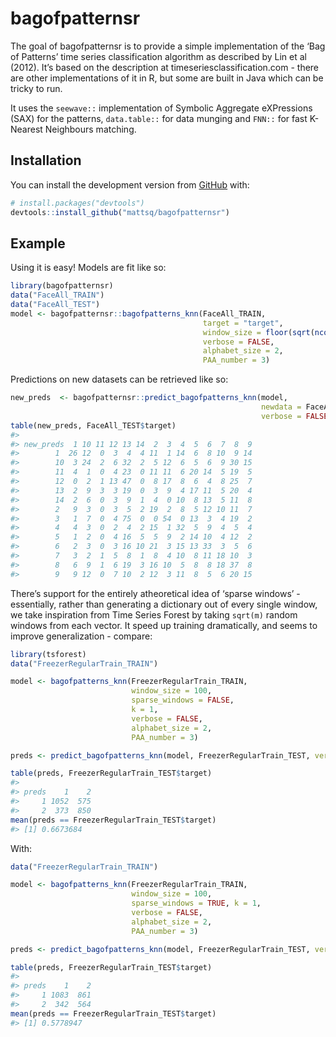 
<!-- README.md is generated from README.Rmd. Please edit that file -->

# bagofpatternsr

<!-- badges: start -->

<!-- badges: end -->

The goal of bagofpatternsr is to provide a simple implementation of the
‘Bag of Patterns’ time series classification algorithm as described by
Lin et al (2012). It’s based on the description at
timeseriesclassification.com - there are other implementations of it in
R, but some are built in Java which can be tricky to run.

It uses the `seewave::` implementation of Symbolic Aggregate eXPressions
(SAX) for the patterns, `data.table::` for data munging and `FNN::` for
fast K-Nearest Neighbours matching.

## Installation

You can install the development version from
[GitHub](https://github.com/) with:

``` r
# install.packages("devtools")
devtools::install_github("mattsq/bagofpatternsr")
```

## Example

Using it is easy\! Models are fit like so:

``` r
library(bagofpatternsr)
data("FaceAll_TRAIN")
data("FaceAll_TEST")
model <- bagofpatternsr::bagofpatterns_knn(FaceAll_TRAIN, 
                                           target = "target",
                                           window_size = floor(sqrt(ncol(FaceAll_TRAIN))),
                                           verbose = FALSE, 
                                           alphabet_size = 2, 
                                           PAA_number = 3)
```

Predictions on new datasets can be retrieved like so:

``` r
new_preds  <- bagofpatternsr::predict_bagofpatterns_knn(model, 
                                                        newdata = FaceAll_TEST,
                                                        verbose = FALSE)
table(new_preds, FaceAll_TEST$target)
#>          
#> new_preds  1 10 11 12 13 14  2  3  4  5  6  7  8  9
#>        1  26 12  0  3  4  4 11  1 14  6  8 10  9 14
#>        10  3 24  2  6 32  2  5 12  6  5  6  9 30 15
#>        11  4  1  0  4 23  0 11 11  6 20 14  5 19  5
#>        12  0  2  1 13 47  0  8 17  8  6  4  8 25  7
#>        13  2  9  3  3 19  0  3  9  4 17 11  5 20  4
#>        14  2  6  0  3  9  1  4  0 10  8 13  5 11  8
#>        2   9  3  0  3  5  2 19  2  8  5 12 10 11  7
#>        3   1  7  0  4 75  0  0 54  0 13  3  4 19  2
#>        4   4  3  0  2  4  2 15  1 32  5  9  4  5  4
#>        5   1  2  0  4 16  5  5  9  2 14 10  4 12  2
#>        6   2  3  0  3 16 10 21  3 15 13 33  3  5  6
#>        7   3  2  1  5  8  1  8  4 10  8 11 18 10  3
#>        8   6  9  1  6 19  3 16 10  5  8  8 18 37  8
#>        9   9 12  0  7 10  2 12  3 11  8  5  6 20 15
```

There’s support for the entirely atheoretical idea of ‘sparse windows’ -
essentially, rather than generating a dictionary out of every single
window, we take inspiration from Time Series Forest by taking `sqrt(m)`
random windows from each vector. It speed up training dramatically, and
seems to improve generalization - compare:

``` r
library(tsforest)
data("FreezerRegularTrain_TRAIN")

model <- bagofpatterns_knn(FreezerRegularTrain_TRAIN, 
                           window_size = 100, 
                           sparse_windows = FALSE, 
                           k = 1, 
                           verbose = FALSE, 
                           alphabet_size = 2,
                           PAA_number = 3)

preds <- predict_bagofpatterns_knn(model, FreezerRegularTrain_TEST, verbose = FALSE)

table(preds, FreezerRegularTrain_TEST$target)
#>      
#> preds    1    2
#>     1 1052  575
#>     2  373  850
mean(preds == FreezerRegularTrain_TEST$target)
#> [1] 0.6673684
```

With:

``` r
data("FreezerRegularTrain_TRAIN")

model <- bagofpatterns_knn(FreezerRegularTrain_TRAIN, 
                           window_size = 100, 
                           sparse_windows = TRUE, k = 1, 
                           verbose = FALSE, 
                           alphabet_size = 2,
                           PAA_number = 3)

preds <- predict_bagofpatterns_knn(model, FreezerRegularTrain_TEST, verbose = FALSE)

table(preds, FreezerRegularTrain_TEST$target)
#>      
#> preds    1    2
#>     1 1083  861
#>     2  342  564
mean(preds == FreezerRegularTrain_TEST$target)
#> [1] 0.5778947
```
